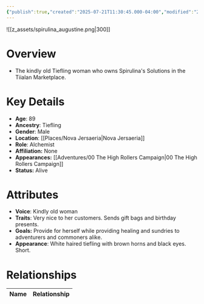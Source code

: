```yaml
---
{"publish":true,"created":"2025-07-21T11:30:45.000-04:00","modified":"2025-10-22T08:56:30.255-04:00","published":"2025-10-22T08:56:30.255-04:00","cssclasses":"","Age":"89","Ancestry":"Tiefling","Gender":"Male","Location":["[[Nova Jersaeria]]"],"Role":["Alchemist"],"Affiliation":["None"],"Appearances":["[[00 The High Rollers Campaign]]"],"Status":"Alive","Authors":["Jordan"]}
---
```


![[z_assets/spirulina_augustine.png|300]]

# Overview
- The kindly old Tiefling woman who owns Spirulina's Solutions in the Tiialan Marketplace.

# Key Details
- **Age**: 89
- **Ancestry**: Tiefling
- **Gender**: Male
- **Location**: [[Places/Nova Jersaeria\|Nova Jersaeria]]
- **Role**: Alchemist
- **Affiliation:** None
- **Appearances:** [[Adventures/00 The High Rollers Campaign\|00 The High Rollers Campaign]]
- **Status:** Alive

# Attributes
- **Voice**: Kindly old woman
- **Traits**: Very nice to her customers. Sends gift bags and birthday presents.
- **Goals:** Provide for herself while providing healing and sundries to adventurers and commoners alike.
- **Appearance**: White haired tiefling with brown horns and black eyes. Short.

# Relationships

| Name  | Relationship |
| ----- | ------------ |
